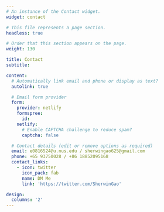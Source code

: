 ```yaml
---
# An instance of the Contact widget.
widget: contact

# This file represents a page section.
headless: true

# Order that this section appears on the page.
weight: 130

title: Contact
subtitle:

content:
  # Automatically link email and phone or display as text?
  autolink: true

  # Email form provider
  form:
    provider: netlify
    formspree:
      id:
    netlify:
      # Enable CAPTCHA challenge to reduce spam?
      captcha: false

  # Contact details (edit or remove options as required)
  email: e0816524@u.nus.edu / sherwingao625@gmail.com
  phone: +65 93750028 / +86 18852095168
  contact_links:
    - icon: twitter
      icon_pack: fab
      name: DM Me
      link: 'https://twitter.com/SherwinGao'

design:
  columns: '2'
---
```

